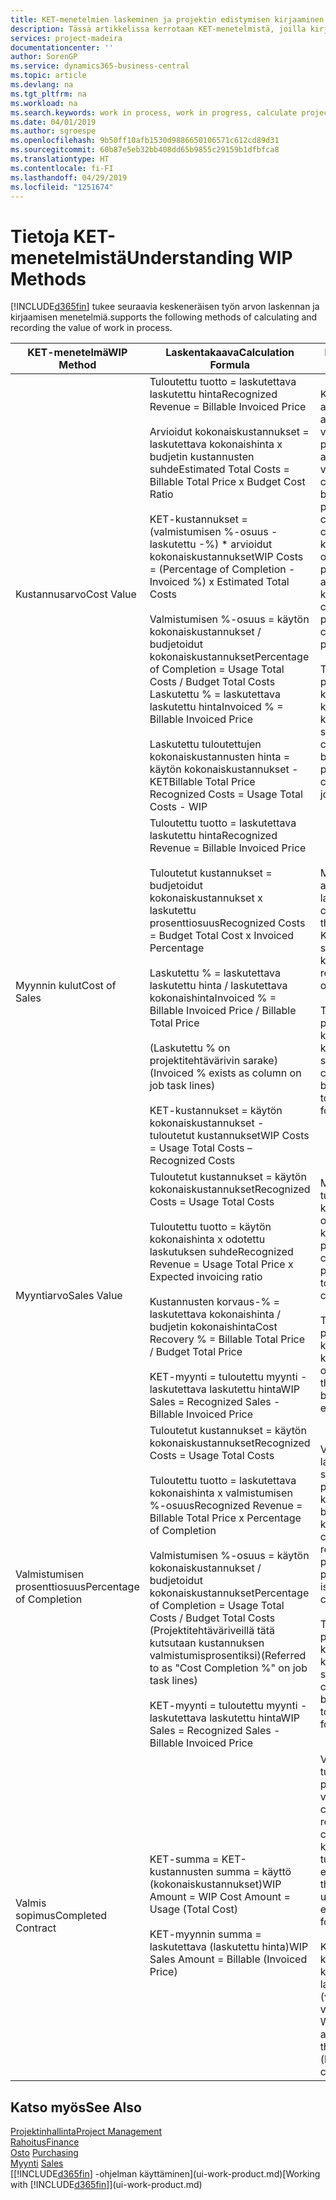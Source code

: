 ```yaml
---
title: KET-menetelmien laskeminen ja projektin edistymisen kirjaaminen| Microsoft Docs
description: Tässä artikkelissa kerrotaan KET-menetelmistä, joilla kirjataan, seurataan ja lasketaan keskeneräisen projektien rahoitustietoja.
services: project-madeira
documentationcenter: ''
author: SorenGP
ms.service: dynamics365-business-central
ms.topic: article
ms.devlang: na
ms.tgt_pltfrm: na
ms.workload: na
ms.search.keywords: work in process, work in progress, calculate project WIP
ms.date: 04/01/2019
ms.author: sgroespe
ms.openlocfilehash: 9b50ff10afb1530d9886650106571c612cd89d31
ms.sourcegitcommit: 60b87e5eb32bb408dd65b9855c29159b1dfbfca8
ms.translationtype: HT
ms.contentlocale: fi-FI
ms.lasthandoff: 04/29/2019
ms.locfileid: "1251674"
---
```

# <a name="understanding-wip-methods"></a><span data-ttu-id="0c6c7-103">Tietoja KET-menetelmistä</span><span class="sxs-lookup"><span data-stu-id="0c6c7-103">Understanding WIP Methods</span></span>
[!INCLUDE[d365fin](includes/d365fin_md.md)] <span data-ttu-id="0c6c7-104">tukee seuraavia keskeneräisen työn arvon laskennan ja kirjaamisen menetelmiä.</span><span class="sxs-lookup"><span data-stu-id="0c6c7-104">supports the following methods of calculating and recording the value of work in process.</span></span>

| <span data-ttu-id="0c6c7-105">KET-menetelmä</span><span class="sxs-lookup"><span data-stu-id="0c6c7-105">WIP Method</span></span> | <span data-ttu-id="0c6c7-106">Laskentakaava</span><span class="sxs-lookup"><span data-stu-id="0c6c7-106">Calculation Formula</span></span> | <span data-ttu-id="0c6c7-107">Laskennan kuvaus</span><span class="sxs-lookup"><span data-stu-id="0c6c7-107">Calculation Description</span></span> |
| --- | --- | --- |
| <span data-ttu-id="0c6c7-108">Kustannusarvo</span><span class="sxs-lookup"><span data-stu-id="0c6c7-108">Cost Value</span></span> |<span data-ttu-id="0c6c7-109">Tuloutettu tuotto = laskutettava laskutettu hinta</span><span class="sxs-lookup"><span data-stu-id="0c6c7-109">Recognized Revenue = Billable Invoiced Price</span></span><br /><br /> <span data-ttu-id="0c6c7-110">Arvioidut kokonaiskustannukset = laskutettava kokonaishinta x budjetin kustannusten suhde</span><span class="sxs-lookup"><span data-stu-id="0c6c7-110">Estimated Total Costs = Billable Total Price x Budget Cost Ratio</span></span><br /><br /> <span data-ttu-id="0c6c7-111">KET-kustannukset = (valmistumisen %-osuus - laskutettu -%) \* arvioidut kokonaiskustannukset</span><span class="sxs-lookup"><span data-stu-id="0c6c7-111">WIP Costs = (Percentage of Completion - Invoiced %) x Estimated Total Costs</span></span><br /><br /> <span data-ttu-id="0c6c7-112">Valmistumisen %-osuus = käytön kokonaiskustannukset / budjetoidut kokonaiskustannukset</span><span class="sxs-lookup"><span data-stu-id="0c6c7-112">Percentage of Completion = Usage Total Costs / Budget Total Costs</span></span><br /> <span data-ttu-id="0c6c7-113">Laskutettu % = laskutettava laskutettu hinta</span><span class="sxs-lookup"><span data-stu-id="0c6c7-113">Invoiced % = Billable Invoiced Price</span></span><br /><br /> <span data-ttu-id="0c6c7-114">Laskutettu tuloutettujen kokonaiskustannusten hinta = käytön kokonaiskustannukset - KET</span><span class="sxs-lookup"><span data-stu-id="0c6c7-114">Billable Total Price Recognized Costs = Usage Total Costs - WIP</span></span> |<span data-ttu-id="0c6c7-115">Kustannusarvon laskelmat aloitetaan laskemalla tuotettujen arvo. Se tehdään ottamalla osa valmistumisen prosenttiosuuteen perustuvista arvioiduista kustannuksista.</span><span class="sxs-lookup"><span data-stu-id="0c6c7-115">Cost value calculations start by calculating the value of what has been provided by taking a proportion of the estimated total costs based on percentage of completion.</span></span> <span data-ttu-id="0c6c7-116">Laskutetut kustannukset vähennetään ottamalla osa laskutettuun prosenttiin perustuvista arvioiduista kokonaiskustannuksista.</span><span class="sxs-lookup"><span data-stu-id="0c6c7-116">Invoiced costs are subtracted by taking a proportion of the estimated total costs based on the invoiced percentage.</span></span><br /><br /> <span data-ttu-id="0c6c7-117">Tämä laskenta vaatii, että koko projektin laskutettava kokonaishinta, budjetoitu kokonaishinta ja budjetoidut kokonaiskustannukset on syötettävä oikein.</span><span class="sxs-lookup"><span data-stu-id="0c6c7-117">This calculation requires that the billable total price, budget total price, and budget total costs be correctly entered for the whole job.</span></span> |
| <span data-ttu-id="0c6c7-118">Myynnin kulut</span><span class="sxs-lookup"><span data-stu-id="0c6c7-118">Cost of Sales</span></span> |<span data-ttu-id="0c6c7-119">Tuloutettu tuotto = laskutettava laskutettu hinta</span><span class="sxs-lookup"><span data-stu-id="0c6c7-119">Recognized Revenue = Billable Invoiced Price</span></span><br /><br /> <span data-ttu-id="0c6c7-120">Tuloutetut kustannukset = budjetoidut kokonaiskustannukset x laskutettu prosenttiosuus</span><span class="sxs-lookup"><span data-stu-id="0c6c7-120">Recognized Costs = Budget Total Cost x Invoiced Percentage</span></span><br /><br /> <span data-ttu-id="0c6c7-121">Laskutettu % = laskutettava laskutettu hinta / laskutettava kokonaishinta</span><span class="sxs-lookup"><span data-stu-id="0c6c7-121">Invoiced % = Billable Invoiced Price / Billable Total Price</span></span><br /><br /> <span data-ttu-id="0c6c7-122">(Laskutettu % on projektitehtävärivin sarake)</span><span class="sxs-lookup"><span data-stu-id="0c6c7-122">(Invoiced % exists as column on job task lines)</span></span><br /><br /> <span data-ttu-id="0c6c7-123">KET-kustannukset = käytön kokonaiskustannukset - tuloutetut kustannukset</span><span class="sxs-lookup"><span data-stu-id="0c6c7-123">WIP Costs = Usage Total Costs – Recognized Costs</span></span> |<span data-ttu-id="0c6c7-124">Myynnin kulujen laskeminen alkaa tuloutettujen kustannusten laskemisella.</span><span class="sxs-lookup"><span data-stu-id="0c6c7-124">Cost of sales calculations begin by calculating the recognized costs.</span></span> <span data-ttu-id="0c6c7-125">Kustannukset tuloutetaan suhteessa budjetin kokonaiskustannuksiin.</span><span class="sxs-lookup"><span data-stu-id="0c6c7-125">Costs are recognized proportionally based on budget total costs.</span></span><br /><br /> <span data-ttu-id="0c6c7-126">Tämä laskenta vaatii, että koko projektin laskutettava kokonaishinta ja budjetin kokonaiskustannukset on syötettävä oikein.</span><span class="sxs-lookup"><span data-stu-id="0c6c7-126">This calculation requires that the billable total price and budget total costs be correctly entered for the whole job.</span></span> |
| <span data-ttu-id="0c6c7-127">Myyntiarvo</span><span class="sxs-lookup"><span data-stu-id="0c6c7-127">Sales Value</span></span> |<span data-ttu-id="0c6c7-128">Tuloutetut kustannukset = käytön kokonaiskustannukset</span><span class="sxs-lookup"><span data-stu-id="0c6c7-128">Recognized Costs = Usage Total Costs</span></span><br /><br /> <span data-ttu-id="0c6c7-129">Tuloutettu tuotto = käytön kokonaishinta x odotettu laskutuksen suhde</span><span class="sxs-lookup"><span data-stu-id="0c6c7-129">Recognized Revenue = Usage Total Price x Expected invoicing ratio</span></span><br /><br /> <span data-ttu-id="0c6c7-130">Kustannusten korvaus-% = laskutettava kokonaishinta / budjetin kokonaishinta</span><span class="sxs-lookup"><span data-stu-id="0c6c7-130">Cost Recovery % = Billable Total Price / Budget Total Price</span></span><br /><br /> <span data-ttu-id="0c6c7-131">KET-myynti = tuloutettu myynti - laskutettava laskutettu hinta</span><span class="sxs-lookup"><span data-stu-id="0c6c7-131">WIP Sales = Recognized Sales - Billable Invoiced Price</span></span> |<span data-ttu-id="0c6c7-132">Myyntiarvon laskelmat tulouttavat tuoton suhteessa käytön kokonaiskustannuksiin ja odotettuihin kustannuksiin korvaussuhteen perusteella.</span><span class="sxs-lookup"><span data-stu-id="0c6c7-132">Sales value calculations recognize revenue proportionally based on usage total costs and the expected cost recovery ratio.</span></span><br /><br /> <span data-ttu-id="0c6c7-133">Tämä laskenta vaatii, että koko projektin laskutettava kokonaishinta ja budjetin kokonaishinta on syötettävä oikein.</span><span class="sxs-lookup"><span data-stu-id="0c6c7-133">This calculation requires that the billable total price and budget total price be correctly entered for the whole job.</span></span> |
| <span data-ttu-id="0c6c7-134">Valmistumisen prosenttiosuus</span><span class="sxs-lookup"><span data-stu-id="0c6c7-134">Percentage of Completion</span></span> |<span data-ttu-id="0c6c7-135">Tuloutetut kustannukset = käytön kokonaiskustannukset</span><span class="sxs-lookup"><span data-stu-id="0c6c7-135">Recognized Costs = Usage Total Costs</span></span><br /><br /> <span data-ttu-id="0c6c7-136">Tuloutettu tuotto = laskutettava kokonaishinta x valmistumisen %-osuus</span><span class="sxs-lookup"><span data-stu-id="0c6c7-136">Recognized Revenue = Billable Total Price x Percentage of Completion</span></span><br /><br /> <span data-ttu-id="0c6c7-137">Valmistumisen %-osuus = käytön kokonaiskustannukset / budjetoidut kokonaiskustannukset</span><span class="sxs-lookup"><span data-stu-id="0c6c7-137">Percentage of Completion = Usage Total Costs / Budget Total Costs</span></span><br /> <span data-ttu-id="0c6c7-138">(Projektitehtäväriveillä tätä kutsutaan kustannuksen valmistumisprosentiksi)</span><span class="sxs-lookup"><span data-stu-id="0c6c7-138">(Referred to as "Cost Completion %" on job task lines)</span></span><br /><br /> <span data-ttu-id="0c6c7-139">KET-myynti = tuloutettu myynti - laskutettava laskutettu hinta</span><span class="sxs-lookup"><span data-stu-id="0c6c7-139">WIP Sales = Recognized Sales - Billable Invoiced Price</span></span> |<span data-ttu-id="0c6c7-140">Valmistumisen %-osuuden laskennat tulouttavat tuoton suhteessa valmistumisen prosenttiosuuteen (eli käytön kokonaiskustannuksiin ja budjetin kustannuksiin).</span><span class="sxs-lookup"><span data-stu-id="0c6c7-140">Percentage of completion calculations recognize revenue proportionally based on the percentage of completion, that is, usage total costs vs. budget costs.</span></span><br /><br /> <span data-ttu-id="0c6c7-141">Tämä laskenta vaatii, että koko projektin laskutettava kokonaishinta ja budjetin kokonaiskustannukset on syötettävä oikein.</span><span class="sxs-lookup"><span data-stu-id="0c6c7-141">This calculation requires that the billable total price and budget total costs be correctly entered for the whole job.</span></span> |
| <span data-ttu-id="0c6c7-142">Valmis sopimus</span><span class="sxs-lookup"><span data-stu-id="0c6c7-142">Completed Contract</span></span> |<span data-ttu-id="0c6c7-143">KET-summa = KET-kustannusten summa = käyttö (kokonaiskustannukset)</span><span class="sxs-lookup"><span data-stu-id="0c6c7-143">WIP Amount = WIP Cost Amount = Usage (Total Cost)</span></span><br /><br /> <span data-ttu-id="0c6c7-144">KET-myynnin summa = laskutettava (laskutettu hinta)</span><span class="sxs-lookup"><span data-stu-id="0c6c7-144">WIP Sales Amount = Billable (Invoiced Price)</span></span> |<span data-ttu-id="0c6c7-145">Valmis sopimus ei tulouta tuottoa ja kustannuksia ennen projektin valmistumista.</span><span class="sxs-lookup"><span data-stu-id="0c6c7-145">Completed contract does not recognize revenue and costs until the job is complete.</span></span> <span data-ttu-id="0c6c7-146">Tästä voi olla hyötyä, kun projektin kustannusten ja tuoton arviointi on hyvin epävarmaa.</span><span class="sxs-lookup"><span data-stu-id="0c6c7-146">You may want to do this when there is high uncertainty around the estimates of costs and revenue for the job.</span></span><br /><br /> <span data-ttu-id="0c6c7-147">Kaikki käyttö kirjataan KET-kustannusten tilille (saatavat) ja kaikki laskutettu myynti kirjataan laskutetun KET-myynnin tilille (velat), kunnes projekti on valmis.</span><span class="sxs-lookup"><span data-stu-id="0c6c7-147">All usage is posted to the WIP Costs account (asset) and all invoiced sales are posted to the WIP Invoiced Sales account (liability) until the job is complete.</span></span> |

## <a name="see-also"></a><span data-ttu-id="0c6c7-148">Katso myös</span><span class="sxs-lookup"><span data-stu-id="0c6c7-148">See Also</span></span>
[<span data-ttu-id="0c6c7-149">Projektinhallinta</span><span class="sxs-lookup"><span data-stu-id="0c6c7-149">Project Management</span></span>](projects-manage-projects.md)  
[<span data-ttu-id="0c6c7-150">Rahoitus</span><span class="sxs-lookup"><span data-stu-id="0c6c7-150">Finance</span></span>](finance.md)  
<span data-ttu-id="0c6c7-151">[Osto](purchasing-manage-purchasing.md)       </span><span class="sxs-lookup"><span data-stu-id="0c6c7-151">[Purchasing](purchasing-manage-purchasing.md)       </span></span>  
<span data-ttu-id="0c6c7-152">[Myynti](sales-manage-sales.md)    </span><span class="sxs-lookup"><span data-stu-id="0c6c7-152">[Sales](sales-manage-sales.md)    </span></span>  
<span data-ttu-id="0c6c7-153">[[!INCLUDE[d365fin](includes/d365fin_md.md)] -ohjelman käyttäminen](ui-work-product.md)</span><span class="sxs-lookup"><span data-stu-id="0c6c7-153">[Working with [!INCLUDE[d365fin](includes/d365fin_md.md)]](ui-work-product.md)</span></span>  
